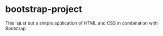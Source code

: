 # bootstrap-project

This isjust but a simple application of HTML and CSS in combination with Bootstrap.
